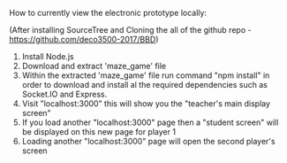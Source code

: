 How to currently view the electronic prototype locally: 

(After installing SourceTree and Cloning the all of the github repo - https://github.com/deco3500-2017/BBD)

1. Install Node.js
2. Download and extract 'maze_game' file
3. Within the extracted 'maze_game' file run command "npm install" in order to download and install al the required dependencies such as Socket.IO and Express.
4. Visit "localhost:3000" this will show you the "teacher's main display screen"
5. If you load another "localhost:3000" page then a "student screen" will be displayed on this new page for player 1
6. Loading another "localhost:3000" page will open the second player's screen 

